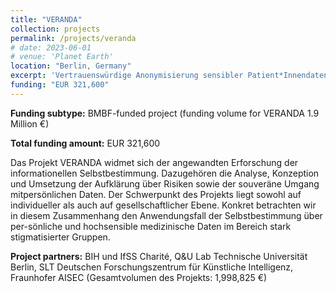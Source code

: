 ```yaml
---
title: "VERANDA"
collection: projects
permalink: /projects/veranda
# date: 2023-06-01
# venue: 'Planet Earth'
location: "Berlin, Germany"
excerpt: 'Vertrauenswürdige Anonymisierung sensibler Patient*Innendaten für Fernkonsultationen'
funding: "EUR 321,600"
---
```



**Funding subtype:** BMBF-funded project (funding volume for VERANDA 1.9 Million €)

**Total funding amount:** EUR 321,600

Das Projekt VERANDA widmet sich der angewandten Erforschung der informationellen Selbstbestimmung. Dazugehören die Analyse, Konzeption und Umsetzung der Aufklärung über Risiken sowie der souveräne Umgang mitpersönlichen Daten. Der Schwerpunkt des Projekts liegt sowohl auf individueller als auch auf gesellschaftlicher Ebene. Konkret betrachten wir in diesem Zusammenhang den Anwendungsfall der Selbstbestimmung über per-sönliche und hochsensible medizinische Daten im Bereich stark stigmatisierter Gruppen.

**Project partners:** BIH und IfSS Charité, Q&U Lab Technische Universität Berlin, SLT Deutschen Forschungszentrum für Künstliche Intelligenz, Fraunhofer AISEC (Gesamtvolumen des Projekts: 1,998,825 €)
